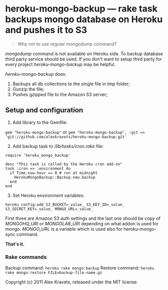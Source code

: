 # heroku-mongo-backup — rake task backups mongo database on Heroku and pushes it to S3

> Why not to use regular mongodump command?

*mongodump* command is not available on Heroku side. To backup database third party service should be used. If you don't want to setup third party for every project *heroku-mongo-backup* may be helpful.

*heroku-mongo-backup* does:

1. Backups all db collections to the single file in _tmp_ folder;
2. Gunzip the file;
3. Pushes gzipped file to the Amazon S3 server;


## Setup and configuration

1. Add library to the Gemfile:

```gem "heroku-mongo-backup"``` or ```gem "heroku-mongo-backup", :git => 'git://github.com/alexkravets/heroku-mongo-backup.git'```

2. Add backup task to _/lib/tasks/cron.rake_ file:

```
require 'heroku_mongo_backup'

desc "This task is called by the Heroku cron add-on"
task :cron => :environment do
  if Time.now.hour == 0 # run at midnight
    HerokuMongoBackup::Backup.new.backup
  end
end
```

3. Set Heroku environment variables:

```heroku config:add S3_BUCKET=_value_ S3_KEY_ID=_value_ S3_SECRET_KEY=_value_ MONGO_URL=_value_```

First three are Amazon S3 auth settings and the last one should be copy of *MONGOHQ_URI* or *MONGOLAB_URI* depending on what addon is used for mongo. *MONGO_URL* is a variable which is used also for heroku-mongo-sync command.

**That's it.**


### Rake commands

Backup command: ```heroku rake mongo:backup```
Restore command: ```heroku rake mongo:restore FILE=backup-file-name.gz```

Copyright (c) 2011 Alex Kravets, released under the MIT license